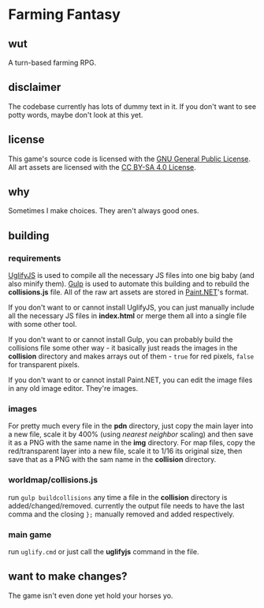 # Farming Fantasy
## wut
A turn-based farming RPG.
## disclaimer
The codebase currently has lots of dummy text in it. If you don't want to see potty words, maybe don't look at this yet.
## license
This game's source code is licensed with the [GNU General Public License](https://www.gnu.org/licenses/gpl-3.0.en.html). All art assets are licensed with the [CC BY-SA 4.0 License](https://creativecommons.org/licenses/by-sa/4.0/legalcode).
## why
Sometimes I make choices. They aren't always good ones.
## building
### requirements
[UglifyJS](https://www.npmjs.com/package/uglify-js) is used to compile all the necessary JS files into one big baby (and also minify them). [Gulp](https://www.npmjs.com/package/gulp) is used to automate this building and to rebuild the **collisions.js** file. All of the raw art assets are stored in [Paint.NET](https://www.getpaint.net/)'s format.

If you don't want to or cannot install UglifyJS, you can just manually include all the necessary JS files in **index.html** or merge them all into a single file with some other tool.

If you don't want to or cannot install Gulp, you can probably build the collisions file some other way - it basically just reads the images in the **collision** directory and makes arrays out of them - ``true`` for red pixels, ``false`` for transparent pixels.

If you don't want to or cannot install Paint.NET, you can edit the image files in any old image editor. They're images.

### images
For pretty much every file in the **pdn** directory, just copy the main layer into a new file, scale it by 400% (using _nearest neighbor_ scaling) and then save it as a PNG with the same name in the **img** directory. For map files, copy the red/transparent layer into a new file, scale it to 1/16 its original size, then save that as a PNG with the sam name in the **collision** directory.
### worldmap/collisions.js
run ``gulp buildcollisions`` any time a file in the **collision** directory is added/changed/removed. currently the output file needs to have the last comma and the closing ``};`` manually removed and added respectively.
### main game
run ``uglify.cmd`` or just call the **uglifyjs** command in the file.
## want to make changes?
The game isn't even done yet hold your horses yo.
